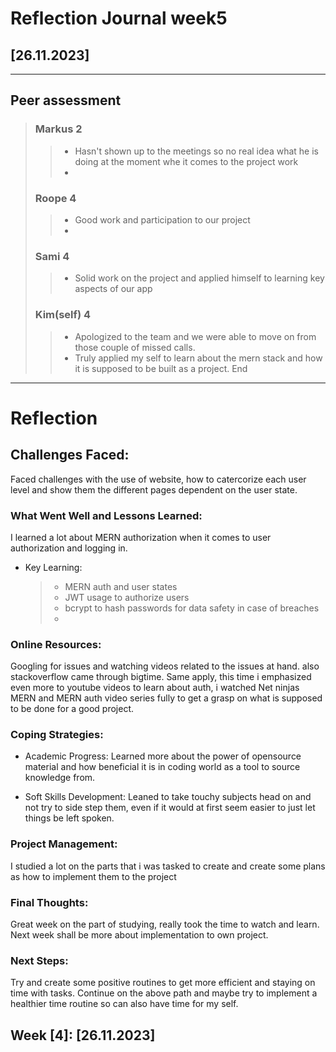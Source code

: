 # Reflection Journal week5

## [26.11.2023]

---

## Peer assessment

> ### Markus 2
>
> > - Hasn't shown up to the meetings so no real idea what he is doing at the moment whe it comes to the project work
> > -
>
> ### Roope 4
>
> > - Good work and participation to our project
> > -
>
> ### Sami 4
>
> > - Solid work on the project and applied himself to learning key aspects of our app
>
> ### Kim(self) 4
>
> > - Apologized to the team and we were able to move on from those couple of missed calls.
> > - Truly applied my self to learn about the mern stack and how it is supposed to be built as a project.
> >   End

---

# Reflection

## Challenges Faced:

Faced challenges with the use of website, how to catercorize each user level and show them the different pages dependent on the user state.

### What Went Well and Lessons Learned:

I learned a lot about MERN authorization when it comes to user authorization and logging in.

- Key Learning:
  > - MERN auth and user states
  > - JWT usage to authorize users
  > - bcrypt to hash passwords for data safety in case of breaches
  > -

### Online Resources:

Googling for issues and watching videos related to the issues at hand. also stackoverflow came through bigtime.
Same apply, this time i emphasized even more to youtube videos to learn about auth, i watched Net ninjas MERN and MERN auth video series fully to get a grasp on what is supposed to be done for a good project.

### Coping Strategies:

- Academic Progress: Learned more about the power of opensource material and how beneficial it is in coding world as a tool to source knowledge from.

- Soft Skills Development:
  Leaned to take touchy subjects head on and not try to side step them, even if it would at first seem easier to just let things be left spoken.

### Project Management:

I studied a lot on the parts that i was tasked to create and create some plans as how to implement them to the project

### Final Thoughts:

Great week on the part of studying, really took the time to watch and learn. Next week shall be more about implementation to own project.

### Next Steps:

Try and create some positive routines to get more efficient and staying on time with tasks.
Continue on the above path and maybe try to implement a healthier time routine so can also have time for my self.

## Week [4]: [26.11.2023]
